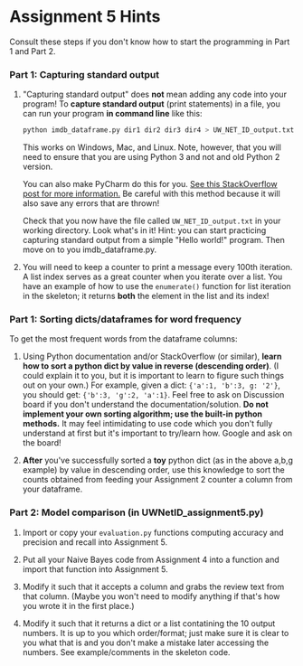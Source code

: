 # Assignment 5 Hints

Consult these steps if you don't know how to start the programming in Part 1 and Part 2.

### Part 1: Capturing standard output

1. "Capturing standard output" does **not** mean adding any code into your program! To **capture standard output** (print statements) in a file, you can run your program **in command line** like this: 

    ```bash
    python imdb_dataframe.py dir1 dir2 dir3 dir4 > UW_NET_ID_output.txt` 
    ```
    
    This works on Windows, Mac, and Linux. Note, however, that you will need to ensure that you are using Python 3 and not and old Python 2 version.
    
    You can also make PyCharm do this for you. [See this StackOverflow post for more information.](https://stackoverflow.com/questions/21568810/how-do-i-redirect-input-and-output-with-pycharm-like-i-would-on-the-command-line) Be careful with this method because it will also save any errors that are thrown!

    Check that you now have the file called `UW_NET_ID_output.txt` in your working directory. Look what's in it!
    Hint: you can start practicing capturing standard output from a simple "Hello world!" program. Then move on to you imdb_dataframe.py.

2. You will need to keep a counter to print a message every 100th iteration. A list index serves as a great counter when you iterate over a list. You have an example of how to use the `enumerate()` function for list iteration in the skeleton; it returns **both** the element in the list and its index! 

### Part 1: Sorting dicts/dataframes for word frequency

To get the most frequent words from the dataframe columns:

1. Using Python documentation and/or StackOverflow (or similar), **learn how to sort a python dict by value in reverse (descending order)**. (I could explain it to you, but it is important to learn to figure such things out on your own.) For example, given a dict: `{'a':1, 'b':3, g: '2'}`, you should get: `{'b':3, 'g':2, 'a':1}`. Feel free to ask on Discussion board if you don't understand the documentation/solution. **Do not implement your own sorting algorithm; use the built-in python methods.** It may feel intimidating to use code which you don't fully understand at first but it's important to try/learn how. Google and ask on the board!

2. **After** you've successfully sorted a **toy** python dict (as in the above a,b,g example) by value in descending order, use this knowledge to sort the counts obtained from feeding your Assignment 2 counter a column from your dataframe. 

### Part 2: Model comparison (in UWNetID_assignment5.py)

1. Import or copy your `evaluation.py` functions computing accuracy and precision and recall into Assignment 5. 

2. Put all your Naive Bayes code from Assignment 4 into a function and import that function into Assignment 5. 

3. Modify it such that it accepts a column and grabs the review text from that column. (Maybe you won't need to modify anything if that's how you wrote it in the first place.) 

4. Modify it such that it returns a dict or a list contatining the 10 output numbers. It is up to you which order/format; just make sure it is clear to you what that is and you don't make a mistake later accessing the numbers. See example/comments in the skeleton code.
 